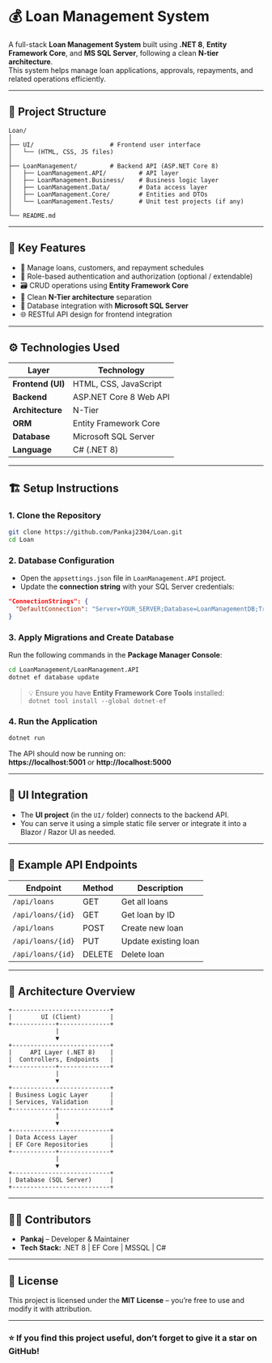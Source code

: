 # 💰 Loan Management System

A full-stack **Loan Management System** built using **.NET 8**, **Entity Framework Core**, and **MS SQL Server**, following a clean **N-tier architecture**.  
This system helps manage loan applications, approvals, repayments, and related operations efficiently.

---

## 🚀 Project Structure

```
Loan/
│
├── UI/                     # Frontend user interface
│   └── (HTML, CSS, JS files)
│
├── LoanManagement/         # Backend API (ASP.NET Core 8)
│   ├── LoanManagement.API/         # API layer
│   ├── LoanManagement.Business/    # Business logic layer
│   ├── LoanManagement.Data/        # Data access layer
│   ├── LoanManagement.Core/        # Entities and DTOs
│   └── LoanManagement.Tests/       # Unit test projects (if any)
│
└── README.md
```

---

## 🧠 Key Features

- 🏦 Manage loans, customers, and repayment schedules  
- 🔐 Role-based authentication and authorization (optional / extendable)  
- 🗃️ CRUD operations using **Entity Framework Core**  
- 🧩 Clean **N-Tier architecture** separation  
- 💾 Database integration with **Microsoft SQL Server**  
- 🌐 RESTful API design for frontend integration  

---

## ⚙️ Technologies Used

| Layer | Technology |
|-------|-------------|
| **Frontend (UI)** | HTML, CSS, JavaScript |
| **Backend** | ASP.NET Core 8 Web API |
| **Architecture** | N-Tier |
| **ORM** | Entity Framework Core |
| **Database** | Microsoft SQL Server |
| **Language** | C# (.NET 8) |

---

## 🏗️ Setup Instructions

### 1. Clone the Repository
```bash
git clone https://github.com/Pankaj2304/Loan.git
cd Loan
```

### 2. Database Configuration
- Open the `appsettings.json` file in `LoanManagement.API` project.
- Update the **connection string** with your SQL Server credentials:
```json
"ConnectionStrings": {
  "DefaultConnection": "Server=YOUR_SERVER;Database=LoanManagementDB;Trusted_Connection=True;TrustServerCertificate=True;"
}
```

### 3. Apply Migrations and Create Database
Run the following commands in the **Package Manager Console**:
```bash
cd LoanManagement/LoanManagement.API
dotnet ef database update
```

> 💡 Ensure you have **Entity Framework Core Tools** installed:  
> `dotnet tool install --global dotnet-ef`

### 4. Run the Application
```bash
dotnet run
```

The API should now be running on:  
**https://localhost:5001** or **http://localhost:5000**

---

## 🧩 UI Integration
- The **UI project** (in the `UI/` folder) connects to the backend API.
- You can serve it using a simple static file server or integrate it into a Blazor / Razor UI as needed.

---

## 📂 Example API Endpoints

| Endpoint | Method | Description |
|-----------|--------|-------------|
| `/api/loans` | GET | Get all loans |
| `/api/loans/{id}` | GET | Get loan by ID |
| `/api/loans` | POST | Create new loan |
| `/api/loans/{id}` | PUT | Update existing loan |
| `/api/loans/{id}` | DELETE | Delete loan |

---

## 🧱 Architecture Overview

```
+---------------------------+
|        UI (Client)        |
+------------+--------------+
             |
             ▼
+---------------------------+
|     API Layer (.NET 8)    |
|  Controllers, Endpoints   |
+------------+--------------+
             |
             ▼
+---------------------------+
| Business Logic Layer      |
| Services, Validation      |
+------------+--------------+
             |
             ▼
+---------------------------+
| Data Access Layer         |
| EF Core Repositories      |
+------------+--------------+
             |
             ▼
+---------------------------+
| Database (SQL Server)     |
+---------------------------+
```

---

## 👨‍💻 Contributors

- **Pankaj** – Developer & Maintainer  
- **Tech Stack:** .NET 8 | EF Core | MSSQL | C#

---

## 📜 License

This project is licensed under the **MIT License** – you’re free to use and modify it with attribution.

---

### ⭐ If you find this project useful, don’t forget to give it a star on GitHub!
